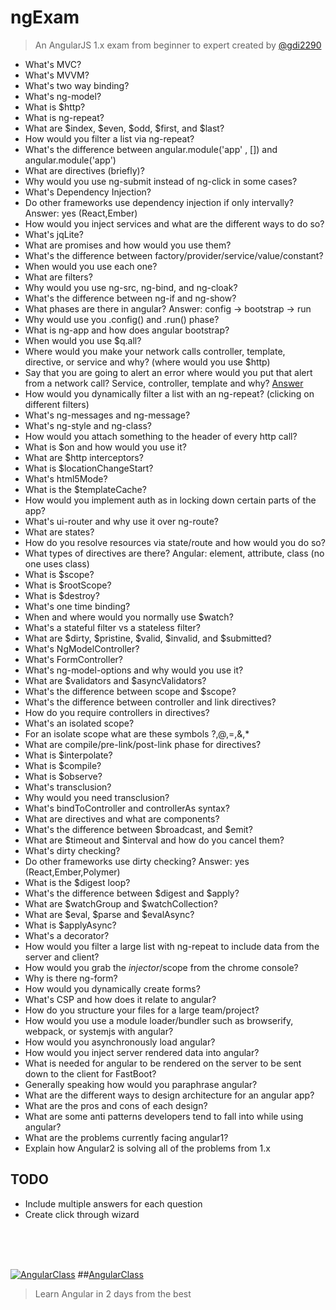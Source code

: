 # ngExam
> An AngularJS 1.x exam from beginner to expert created by [@gdi2290](https://twitter.com/gdi2290)


* What's MVC? 
* What's MVVM?
* What's two way binding?
* What's ng-model?
* What is $http?
* What is ng-repeat?
* What are $index, $even, $odd, $first, and $last?
* How would you filter a list via ng-repeat?
* What's the difference between angular.module('app' , []) and angular.module('app')
* What are directives (briefly)? 
* Why would you use ng-submit instead of ng-click in some cases?
* What's Dependency Injection?
* Do other frameworks use dependency injection if only intervally? Answer: yes (React,Ember)
* How would you inject services and what are the different ways to do so?
* What's jqLite?
* What are promises and how would you use them?
* What's the difference between factory/provider/service/value/constant?
* When would you use each one?
* What are filters?
* Why would you use ng-src, ng-bind, and ng-cloak?
* What's the difference between ng-if and ng-show?
* What phases are there in angular? Answer: config -> bootstrap -> run
* Why would use you .config() and .run() phase?
* What is ng-app and how does angular bootstrap?
* When would you use $q.all?
* Where would you make your network calls controller, template, directive, or service and why? (where would you use $http)
* Say that you are going to alert an error where would you put that alert from a network call? Service, controller, template and why? [Answer](https://gist.github.com/gdi2290/b9d34955f0d3bce2c1b6)
* How would you dynamically filter a list with an ng-repeat? (clicking on different filters)
* What's ng-messages and ng-message?
* What's ng-style and ng-class?
* How would you attach something to the header of every http call?
* What is $on and how would you use it?
* What are $http interceptors?
* What is $locationChangeStart?
* What's html5Mode?
* What is the $templateCache?
* How would you implement auth as in locking down certain parts of the app? 
* What's ui-router and why use it over ng-route?
* What are states?
* How do you resolve resources via state/route and how would you do so?
* What types of directives are there? Angular: element, attribute, class (no one uses class)
* What is $scope?
* What is $rootScope?
* What is $destroy?
* What's one time binding?
* When and where would you normally use $watch?
* What's a stateful filter vs a stateless filter?
* What are $dirty, $pristine, $valid, $invalid, and $submitted?
* What's NgModelController? 
* What's FormController?
* What's ng-model-options and why would you use it?
* What are $validators and $asyncValidators?
* What's the difference between scope and $scope?
* What's the difference between controller and link directives?
* How do you require controllers in directives?
* What's an isolated scope?
* For an isolate scope what are these symbols ?,@,=,&,*
* What are compile/pre-link/post-link phase for directives?
* What is $interpolate?
* What is $compile?
* What is $observe?
* What's transclusion?
* Why would you need transclusion?
* What's bindToController and controllerAs syntax? 
* What are directives and what are components?
* What's the difference between $broadcast, and $emit?
* What are $timeout and $interval and how do you cancel them?
* What's dirty checking?
* Do other frameworks use dirty checking? Answer: yes (React,Ember,Polymer)
* What is the $digest loop?
* What's the difference between $digest and $apply?
* What are $watchGroup and $watchCollection?
* What are $eval, $parse and $evalAsync?
* What is $applyAsync?
* What's a decorator?
* How would you filter a large list with ng-repeat to include data from the server and client?
* How would you grab the $injector/$scope from the chrome console?
* Why is there ng-form?
* How would you dynamically create forms?
* What's CSP and how does it relate to angular?
* How do you structure your files for a large team/project?
* How would you use a module loader/bundler such as browserify, webpack, or systemjs with angular?
* How would you asynchronously load angular?
* How would you inject server rendered data into angular?
* What is needed for angular to be rendered on the server to be sent down to the client for FastBoot?
* Generally speaking how would you paraphrase angular?
* What are the different ways to design architecture for an angular app?
* What are the pros and cons of each design?
* What are some anti patterns developers tend to fall into while using angular?
* What are the problems currently facing angular1?
* Explain how Angular2 is solving all of the problems from 1.x

## TODO
* Include multiple answers for each question
* Create click through wizard

<br><br><br>

[![AngularClass](https://angularclass.com/images/ng-crown.svg  "Angular Class")](https://angularclass.com)
##[AngularClass](https://angularclass.com)
> Learn Angular in 2 days from the best
